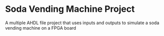 # Soda Vending Machine Project
 A multiple AHDL file project that uses inputs and outputs to simulate a soda vending machine on a FPGA board
